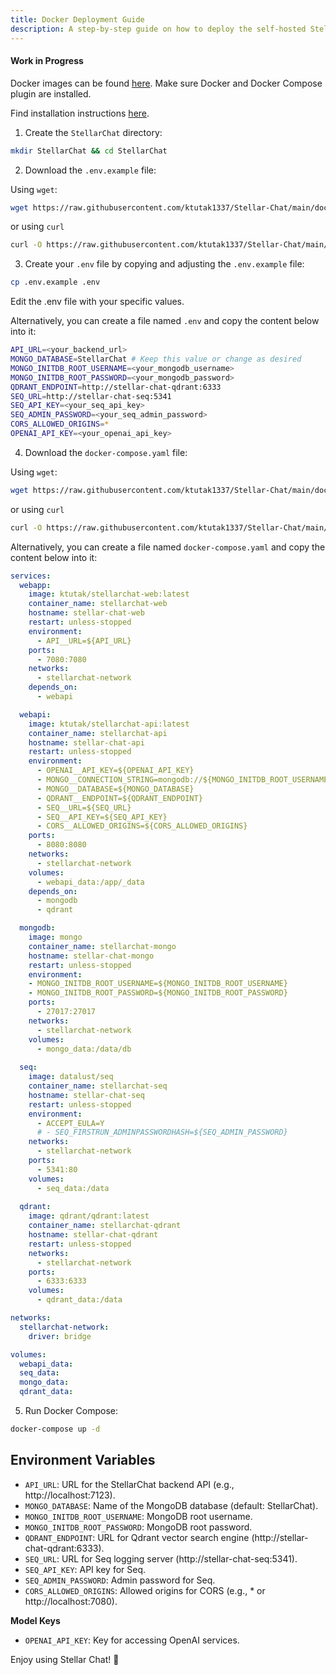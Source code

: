 ```yaml
---
title: Docker Deployment Guide
description: A step-by-step guide on how to deploy the self-hosted Stellar Chat application using Docker containers. Follow our detailed instructions for containerizing your application, setting up the Docker environment, and deploying it to your preferred hosting environment.
---
```


#### Work in Progress

Docker images can be found [here](https://hub.docker.com/u/ktutak). Make sure Docker and Docker Compose plugin are installed. 

Find installation instructions [here](https://docs.docker.com/engine/install/).

1. Create the `StellarChat` directory:

```bash
mkdir StellarChat && cd StellarChat
```

2. Download the `.env.example` file:

Using `wget`:

```bash
wget https://raw.githubusercontent.com/ktutak1337/Stellar-Chat/main/docker/.env.example
```

or using `curl`

```bash
curl -O https://raw.githubusercontent.com/ktutak1337/Stellar-Chat/main/docker/.env.example
```

3. Create your `.env` file by copying and adjusting the `.env.example` file:

```bash
cp .env.example .env
```

Edit the .env file with your specific values.

Alternatively, you can create a file named `.env` and copy the content below into it:

```bash
API_URL=<your_backend_url>  
MONGO_DATABASE=StellarChat # Keep this value or change as desired
MONGO_INITDB_ROOT_USERNAME=<your_mongodb_username>
MONGO_INITDB_ROOT_PASSWORD=<your_mongodb_password>
QDRANT_ENDPOINT=http://stellar-chat-qdrant:6333
SEQ_URL=http://stellar-chat-seq:5341
SEQ_API_KEY=<your_seq_api_key>
SEQ_ADMIN_PASSWORD=<your_seq_admin_password>
CORS_ALLOWED_ORIGINS=*
OPENAI_API_KEY=<your_openai_api_key>
```

4. Download the `docker-compose.yaml` file:

Using `wget`:

```bash
wget https://raw.githubusercontent.com/ktutak1337/Stellar-Chat/main/docker/docker-compose.yaml
```

or using `curl`

```bash
curl -O https://raw.githubusercontent.com/ktutak1337/Stellar-Chat/main/docker/docker-compose.yaml
```

Alternatively, you can create a file named `docker-compose.yaml` and copy the content below into it:

```yaml
services:
  webapp:
    image: ktutak/stellarchat-web:latest
    container_name: stellarchat-web
    hostname: stellar-chat-web
    restart: unless-stopped
    environment:
      - API__URL=${API_URL}
    ports:
      - 7080:7080
    networks:
      - stellarchat-network
    depends_on:
      - webapi

  webapi:
    image: ktutak/stellarchat-api:latest
    container_name: stellarchat-api
    hostname: stellar-chat-api
    restart: unless-stopped
    environment:
      - OPENAI__API_KEY=${OPENAI_API_KEY}
      - MONGO__CONNECTION_STRING=mongodb://${MONGO_INITDB_ROOT_USERNAME}:${MONGO_INITDB_ROOT_PASSWORD}@stellar-chat-mongo:27017
      - MONGO__DATABASE=${MONGO_DATABASE}
      - QDRANT__ENDPOINT=${QDRANT_ENDPOINT}
      - SEQ__URL=${SEQ_URL}
      - SEQ__API_KEY=${SEQ_API_KEY}
      - CORS__ALLOWED_ORIGINS=${CORS_ALLOWED_ORIGINS}
    ports:
      - 8080:8080
    networks:
      - stellarchat-network
    volumes:
      - webapi_data:/app/_data
    depends_on:
      - mongodb
      - qdrant

  mongodb:
    image: mongo
    container_name: stellarchat-mongo
    hostname: stellar-chat-mongo
    restart: unless-stopped
    environment:
    - MONGO_INITDB_ROOT_USERNAME=${MONGO_INITDB_ROOT_USERNAME}
    - MONGO_INITDB_ROOT_PASSWORD=${MONGO_INITDB_ROOT_PASSWORD}     
    ports:
      - 27017:27017
    networks:
      - stellarchat-network
    volumes:
      - mongo_data:/data/db
  
  seq:
    image: datalust/seq 
    container_name: stellarchat-seq
    hostname: stellar-chat-seq
    restart: unless-stopped
    environment:
      - ACCEPT_EULA=Y
      # - SEQ_FIRSTRUN_ADMINPASSWORDHASH=${SEQ_ADMIN_PASSWORD}
    networks:
      - stellarchat-network
    ports:
      - 5341:80
    volumes:
      - seq_data:/data
  
  qdrant:
    image: qdrant/qdrant:latest
    container_name: stellarchat-qdrant
    hostname: stellar-chat-qdrant
    restart: unless-stopped
    networks:
      - stellarchat-network
    ports:
      - 6333:6333
    volumes:
      - qdrant_data:/data

networks:
  stellarchat-network:
    driver: bridge

volumes:
  webapi_data:
  seq_data:
  mongo_data:
  qdrant_data:

```

5. Run Docker Compose:

```bash
docker-compose up -d
```

## Environment Variables

- `API_URL`: URL for the StellarChat backend API (e.g., http://localhost:7123).
- `MONGO_DATABASE`: Name of the MongoDB database (default: StellarChat).
- `MONGO_INITDB_ROOT_USERNAME`: MongoDB root username.
- `MONGO_INITDB_ROOT_PASSWORD`: MongoDB root password.
- `QDRANT_ENDPOINT`: URL for Qdrant vector search engine (http://stellar-chat-qdrant:6333).
- `SEQ_URL`: URL for Seq logging server (http://stellar-chat-seq:5341).
- `SEQ_API_KEY`: API key for Seq.
- `SEQ_ADMIN_PASSWORD`: Admin password for Seq.
- `CORS_ALLOWED_ORIGINS`: Allowed origins for CORS (e.g., * or http://localhost:7080).

**Model Keys**
- `OPENAI_API_KEY`: Key for accessing OpenAI services.

Enjoy using Stellar Chat! 🚀
